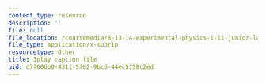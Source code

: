 ```yaml
---
content_type: resource
description: ''
file: null
file_location: /coursemedia/8-13-14-experimental-physics-i-ii-junior-lab-fall-2016-spring-2017/d7f606b043115f629bc644ec5158c2ed_7AEqqdUtopA.vtt
file_type: application/x-subrip
resourcetype: Other
title: 3play caption file
uid: d7f606b0-4311-5f62-9bc6-44ec5158c2ed
---
```

